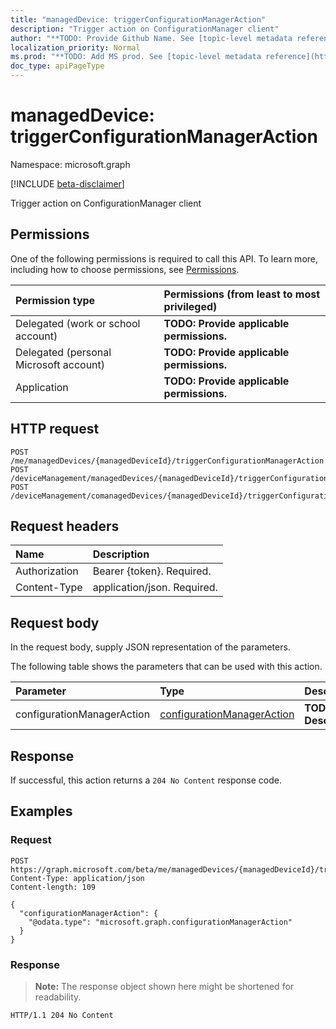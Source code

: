 ```yaml
---
title: "managedDevice: triggerConfigurationManagerAction"
description: "Trigger action on ConfigurationManager client"
author: "**TODO: Provide Github Name. See [topic-level metadata reference](https://msgo.azurewebsites.net/add/document/guidelines/metadata.html#topic-level-metadata)**"
localization_priority: Normal
ms.prod: "**TODO: Add MS prod. See [topic-level metadata reference](https://msgo.azurewebsites.net/add/document/guidelines/metadata.html#topic-level-metadata)**"
doc_type: apiPageType
---
```


# managedDevice: triggerConfigurationManagerAction
Namespace: microsoft.graph

[!INCLUDE [beta-disclaimer](../../includes/beta-disclaimer.md)]

Trigger action on ConfigurationManager client

## Permissions
One of the following permissions is required to call this API. To learn more, including how to choose permissions, see [Permissions](/graph/permissions-reference).

|Permission type|Permissions (from least to most privileged)|
|:---|:---|
|Delegated (work or school account)|**TODO: Provide applicable permissions.**|
|Delegated (personal Microsoft account)|**TODO: Provide applicable permissions.**|
|Application|**TODO: Provide applicable permissions.**|

## HTTP request

<!-- {
  "blockType": "ignored"
}
-->
``` http
POST /me/managedDevices/{managedDeviceId}/triggerConfigurationManagerAction
POST /deviceManagement/managedDevices/{managedDeviceId}/triggerConfigurationManagerAction
POST /deviceManagement/comanagedDevices/{managedDeviceId}/triggerConfigurationManagerAction
```

## Request headers
|Name|Description|
|:---|:---|
|Authorization|Bearer {token}. Required.|
|Content-Type|application/json. Required.|

## Request body
In the request body, supply JSON representation of the parameters.

The following table shows the parameters that can be used with this action.

|Parameter|Type|Description|
|:---|:---|:---|
|configurationManagerAction|[configurationManagerAction](../resources/configurationmanageraction.md)|**TODO: Add Description**|



## Response

If successful, this action returns a `204 No Content` response code.

## Examples

### Request
<!-- {
  "blockType": "request",
  "name": "manageddevice_triggerconfigurationmanageraction"
}
-->
``` http
POST https://graph.microsoft.com/beta/me/managedDevices/{managedDeviceId}/triggerConfigurationManagerAction
Content-Type: application/json
Content-length: 109

{
  "configurationManagerAction": {
    "@odata.type": "microsoft.graph.configurationManagerAction"
  }
}
```


### Response
>**Note:** The response object shown here might be shortened for readability.
<!-- {
  "blockType": "response",
  "truncated": true
}
-->
``` http
HTTP/1.1 204 No Content
```

